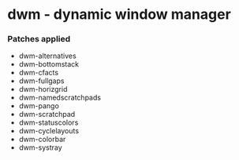 dwm - dynamic window manager
============================

### Patches applied
+ dwm-alternatives 
+ dwm-bottomstack
+ dwm-cfacts
+ dwm-fullgaps
+ dwm-horizgrid
+ dwm-namedscratchpads
+ dwm-pango
+ dwm-scratchpad
+ dwm-statuscolors
+ dwm-cyclelayouts
+ dwm-colorbar
+ dwm-systray



